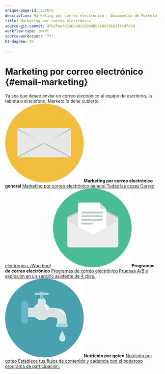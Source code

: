```yaml
---
unique-page-id: 557076
description: Marketing por correo electrónico - Documentos de Marketo - Documentación del producto
title: Marketing por correo electrónico
source-git-commit: 47b2fee7d146c3dc558d4bbb10070683f4cdfd3d
workflow-type: tm+mt
source-wordcount: '77'
ht-degree: 5%

---
```



# Marketing por correo electrónico {#email-marketing}

Ya sea que desee enviar un correo electrónico al equipo de escritorio, la tableta o el teléfono, Marketo lo tiene cubierto.
**&#x200B; ![Marketing por correo electrónico general](assets/office-27.png)Marketing por correo electrónico general** [Marketing por correo electrónico general Todas las cosas Correo electrónico. ¡Woo hoo!](https://docs.marketo.com/display/DOCS/General)     **&#x200B; ![Programas de correo electrónico](assets/chat-messages-10.png)Programas de correo electrónico** [Programas de correo electrónico Pruebas A/B y explosión en un sencillo asistente de 4 clics.](https://docs.marketo.com/display/DOCS/Email+Programs)     **&#x200B; ![Nutrición por goteo](assets/ecology-14.png)Nutrición por goteo** [Nutrición por goteo Establece tus flujos de contenido y cadencia con el poderoso programa de participación.](https://docs.marketo.com/display/DOCS/Drip+Nurturing)